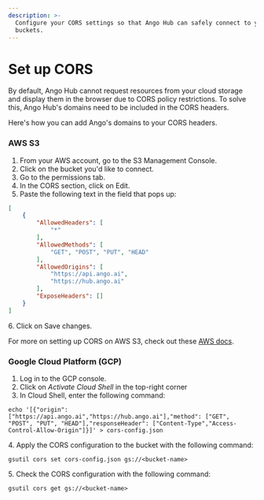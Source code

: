 ```yaml
---
description: >-
  Configure your CORS settings so that Ango Hub can safely connect to your
  buckets.
---
```


# Set up CORS

By default, Ango Hub cannot request resources from your cloud storage and display them in the browser due to CORS policy restrictions. To solve this, Ango Hub's domains need to be included in the CORS headers.

Here's how you can add Ango's domains to your CORS headers.

### AWS S3

1. From your AWS account, go to the S3 Management Console.
2. Click on the bucket you'd like to connect.
3. Go to the permissions tab.
4. In the CORS section, click on Edit.
5. Paste the following text in the field that pops up:

```json
[
    {
        "AllowedHeaders": [
            "*"
        ],
        "AllowedMethods": [
            "GET", "POST", "PUT", "HEAD"
        ],
        "AllowedOrigins": [
            "https://api.ango.ai",
            "https://hub.ango.ai"
        ],
        "ExposeHeaders": []
    }
]
```

&#x20;  6\. Click on Save changes.

For more on setting up CORS on AWS S3, check out these [AWS docs](https://docs.aws.amazon.com/AmazonS3/latest/userguide/enabling-cors-examples.html).

### Google Cloud Platform (GCP)

1. Log in to the GCP console.
2. Click on _Activate Cloud Shell_ in the top-right corner
3. In Cloud Shell, enter the following command:

```
echo '[{"origin": ["https://api.ango.ai","https://hub.ango.ai"],"method": ["GET", "POST", "PUT", "HEAD"],"responseHeader": ["Content-Type","Access-Control-Allow-Origin"]}]' > cors-config.json
```

&#x20; 4\. Apply the CORS configuration to the bucket with the following command:

```
gsutil cors set cors-config.json gs://<bucket-name>
```

&#x20; 5\. Check the CORS configuration with the following command:

```
gsutil cors get gs://<bucket-name>
```
